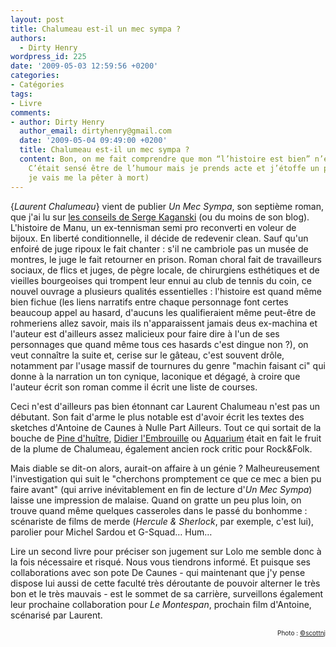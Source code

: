 ```yaml
---
layout: post
title: Chalumeau est-il un mec sympa ?
authors:
  - Dirty Henry
wordpress_id: 225
date: '2009-05-03 12:59:56 +0200'
categories:
- Catégories
tags:
- Livre
comments:
- author: Dirty Henry
  author_email: dirtyhenry@gmail.com
  date: '2009-05-04 09:49:00 +0200'
  title: Chalumeau est-il un mec sympa ?
  content: Bon, on me fait comprendre que mon “l’histoire est bien” n’est pas génial…
    C’était sensé être de l’humour mais je prends acte et j’étoffe un peu. (du coup,
    je vais me la pêter à mort)
---
```

{*Laurent Chalumeau*} vient de publier *Un Mec Sympa*, son septième roman, que j'ai lu sur <a title="Les conseils de Kaganski" href="http://blogs.lesinrocks.com/s-kaganski/?p=184" target="_blank">les conseils de Serge Kaganski</a> (ou du moins de son blog). L'histoire de Manu, un ex-tennisman semi pro reconverti en voleur de bijoux. En liberté conditionnelle, il décide de redevenir clean. Sauf qu'un enfoiré de juge ripoux le fait chanter : s'il ne cambriole pas un musée de montres, le juge le fait retourner en prison. Roman choral fait de travailleurs sociaux, de flics et juges, de pègre locale, de chirurgiens esthétiques et de vieilles bourgeoises qui trompent leur ennui au club de tennis du coin, ce nouvel ouvrage a plusieurs qualités essentielles : l'histoire est quand même bien fichue (les liens narratifs entre chaque personnage font certes beaucoup appel au hasard, d'aucuns les qualifieraient même peut-être de rohmeriens allez savoir, mais ils n'apparaissent jamais deus ex-machina et l'auteur est d'ailleurs assez malicieux pour faire dire à l'un de ses personnages que quand même tous ces hasards c'est dingue non ?), on veut connaître la suite et, cerise sur le gâteau, c'est souvent drôle, notamment par l'usage massif de tournures du genre "machin faisant ci" qui donne à la narration un ton cynique, laconique et dégagé, à croire que l'auteur écrit son roman comme il écrit une liste de courses.

Ceci n'est d'ailleurs pas bien étonnant car Laurent Chalumeau n'est pas un débutant. Son fait d'arme le plus notable est d'avoir écrit les textes des sketches d'Antoine de Caunes à Nulle Part Ailleurs. Tout ce qui sortait de la bouche de <a title="Pine d'huître" href="http://simon200.vip-blog.com/medias/0506/59971ouinouin01.jpg" target="_blank">Pine d'huître</a>, <a title="Didier l'embrouille" href="http://www.youtube.com/watch?v=tQZTa15sp0M" target="_blank">Didier l'Embrouille</a> ou <a title="Aquarium" href="http://www.youtube.com/watch?v=T4UyOmpmEsc" target="_blank">Aquarium</a> était en fait le fruit de la plume de Chalumeau, également ancien rock critic pour Rock&Folk.

Mais diable se dit-on alors, aurait-on affaire à un génie ? Malheureusement l'investigation qui suit le "cherchons promptement ce que ce mec a bien pu faire avant" (qui arrive inévitablement en fin de lecture d'*Un Mec Sympa*) laisse une impression de malaise. Quand on gratte un peu plus loin, on trouve quand même quelques casseroles dans le passé du bonhomme : scénariste de films de merde (*Hercule & Sherlock*, par exemple, c'est lui), parolier pour Michel Sardou et G-Squad… Hum…

Lire un second livre pour préciser son jugement sur Lolo me semble donc à la fois nécessaire et risqué. Nous vous tiendrons informé. Et puisque ses collaborations avec son pote De Caunes - qui maintenant que j'y pense dispose lui aussi de cette faculté très déroutante de pouvoir alterner le très bon et le très mauvais - est le sommet de sa carrière, surveillons également leur prochaine collaboration pour *Le Montespan*, prochain film d'Antoine, scénarisé par Laurent.

<p style="font-size: 10px; padding-top: 0px; margin-top: 0px; margin-bottom: 0px" align="right">Photo : <a href="http://www.flickr.com/photos/scottod/">©scottnj</a></p>
